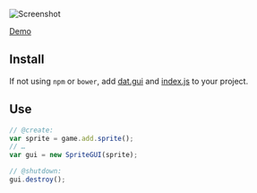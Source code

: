![Screenshot](https://samme.github.io/phaser-sprite-gui/screenshot.png)

[Demo](https://samme.github.io/phaser-sprite-gui/)

Install
-------

If not using `npm` or `bower`, add [dat.gui](https://github.com/dataarts/dat.gui) and [index.js](index.js) to your project.

Use
---

```javascript
// @create:
var sprite = game.add.sprite();
// …
var gui = new SpriteGUI(sprite);

// @shutdown:
gui.destroy();
```
